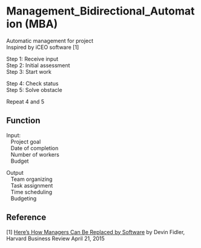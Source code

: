 # Management_Bidirectional_Automation (MBA)

Automatic management for project  
Inspired by iCEO software [1]

Step 1: Receive input  
Step 2: Initial assessment  
Step 3: Start work  

Step 4: Check status  
Step 5: Solve obstacle  

Repeat 4 and 5   

## Function  
Input:  
&nbsp;&nbsp; Project goal  
&nbsp;&nbsp; Date of completion  
&nbsp;&nbsp; Number of workers  
&nbsp;&nbsp; Budget  

Output  
&nbsp;&nbsp; Team organizing  
&nbsp;&nbsp; Task assignment  
&nbsp;&nbsp; Time scheduling  
&nbsp;&nbsp; Budgeting  


## Reference  
[1] [Here’s How Managers Can Be Replaced by Software](https://hbr.org/2015/04/heres-how-managers-can-be-replaced-by-software)  by Devin Fidler, Harvard Business Review  April 21, 2015 


